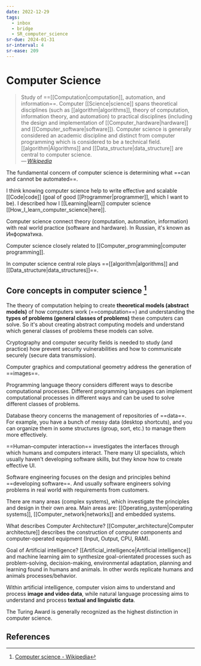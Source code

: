 ```yaml
---
date: 2022-12-29
tags:
  - inbox
  - bridge
  - SR_computer_science
sr-due: 2024-01-31
sr-interval: 4
sr-ease: 209
---
```


# Computer Science

> Study of ==[[Computation|computation]], automation, and information==.
> Computer [[Science|science]] spans theoretical disciplines (such as
> [[algorithm|algorithms]], theory of computation, information theory, and
> automation) to practical disciplines (including the design and implementation
> of [[Computer_hardware|hardware]] and [[Computer_software|software]]).
> Computer science is generally considered an academic discipline and distinct
> from computer programming which is considered to be a technical field.
> [[algorithm|Algorithms]] and [[Data_structure|data_structure]] are central to
> computer science.\
> — <cite>[Wikipedia](https://en.wikipedia.org/wiki/Computer_science)</cite>

The fundamental concern of computer science is determining what ==can and cannot
be automated==.

I think knowing computer science help to write effective and scalable
[[Code|code]] (goal of good [[Programmer|programmer]], which I want to be). I
described how I [[Learning|learn]] computer science
[[How_I_learn_computer_science|here]].

Computer science connect theory (computation, automation, information) with real
world practice (software and hardware). In Russian, it's known as Информа́тика.

Computer science closely related to
[[Computer_programming|computer programming]].

In computer science central role plays
==[[algorithm|algorithms]] and [[Data_structure|data_structures]]==.

## Core concepts in computer science [^1]

The theory of computation helping to create **theoretical models (abstract
models)** of how computers work (==computation==) and understanding the **types
of problems (general classes of problems)** these computers can solve. So it's
about creating abstract computing models and understand which general classes of
problems these models can solve.

Cryptography and computer security fields is needed to study (and practice) how
prevent security vulnerabilities and how to communicate securely (secure data
transmission).

Computer graphics and computational geometry address the generation of
==images==.

Programming language theory considers different ways to describe computational
processes.
Different programming languages can implement computational processes
in different ways and can be used to solve different classes of problems.

Database theory concerns the management of repositories of ==data==. For
example, you have a bunch of messy data (desktop shortcuts), and you can
organize them in some structures (group, sort, etc.) to manage them more
effectively.

==Human–computer interaction== investigates the interfaces through which humans
and computers interact. There many UI specialists, which usually haven't
developing software skills, but they know how to create effective UI.

Software engineering focuses on the design and principles behind ==developing
software==. And usually software engineers solving problems in real world with
requirements from customers.

There are many areas (complex systems), which investigate the principles and
design in their own area. Main areas are: [[Operating_system|operating
systems]], [[Computer_network|networks]] and embedded systems.

What describes Computer Architecture?
&#10;
[[Computer_architecture|Computer architecture]] describes the construction of
computer components and computer-operated equipment (Input, Output, CPU, RAM).

Goal of Artificial intelligence?
&#10;
[[Artificial_intelligence|Artificial intelligence]] and machine learning aim to
synthesize goal-orientated processes such as problem-solving, decision-making,
environmental adaptation, planning and learning found in humans and animals.
In other words replicate humans and animals processes/behavior.

Within artificial intelligence, computer vision aims to understand and process
**image and video data**, while natural language processing aims to understand
and process **textual and linguistic data**.

The Turing Award is generally recognized as the highest distinction in computer
science.

## References

[^1]: [Computer science - Wikipedia](https://en.wikipedia.org/wiki/Computer_science)

